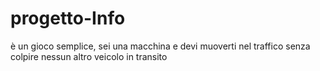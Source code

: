 # progetto-Info
è un gioco semplice, sei una macchina e devi muoverti nel traffico senza colpire nessun altro veicolo in transito

